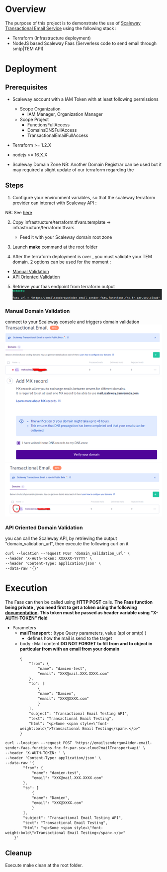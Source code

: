 # Overview
The purpose of this project is to demonstrate the use of [Scaleway Transactional Email Service](https://www.scaleway.com/en/docs/managed-services/transactional-email/quickstart/) using the following stack :
- Terraform (Infrastructure deployment)
- NodeJS based Scaleway Faas (Serverless code to send email through smtp|TEM API)
# Deployment
## Prerequisites
- Scaleway account with a IAM Token with at least following permissions
    - Scope Organization
       - IAM Manager, Organization Manager
    - Scope Project
       - FunctionsFullAccess
       - DomainsDNSFullAccess
       - TransactionalEmailFullAccess

- Terraform >= 1.2.X
- nodejs >= 16.X.X
- Scaleway Domain Zone
NB: Another Domain Registrar can be used but it may required a slight update of our terraform regarding the 
## Steps
1. Configure your environment variables, so that the scaleway terraform provider can interact with Scaleway API :

NB: See [here](https://registry.terraform.io/providers/scaleway/scaleway/latest/docs)

2. Copy infrastructure/terraform.tfvars.template  -> infrastructure/terraform.tfvars
    - Feed it with your Scaleway domain root zone

3. Launch **make** command at the root folder

4. After the terraform deployment is over , you must validate your TEM domain. 2 options can be used for the moment : 
- [Manual Validation](#manual-domain-validation)
- [API Oriented Validation](#api-oriented-domain-validation)

5. Retrieve your faas endpoint from terraform output
![TEM Validated](./docs/images/faas_output.png)

### Manual Domain Validation
connect to your Scaleway console and triggers domain validation
![TEM Homepage](./docs/images/tem_homepage.png)
![TEM Domain Validation](./docs/images/tem_domain_validation.png)
![TEM Validated](./docs/images/tem_validated.png)


### API Oriented Domain Validation
 you can call the Scaleway API, by retrieving the output "domain_validation_url", then execute the following curl on it 
 ```
 curl --location --request POST 'domain_validation_url' \
--header 'X-Auth-Token: XXXXXX-YYYYY' \
--header 'Content-Type: application/json' \
--data-raw '{}'
 ```





# Execution
The Faas can then be called using **HTTP POST** calls.
**The Faas function being private , you need first to get a token using the following [documentation](https://www.scaleway.com/en/docs/compute/functions/how-to/create-auth-token-from-console/). This token must be passed as header variable using "X-AUTH-TOKEN" field**

- Parameters
  - **mailTransport** : (type Query parameters, value (api or smtp) ) 
    - defines how the mail is send to the target
  - body : Mail content **DO NOT FORGET to fill from and to object in particular from with an email from your domain**
    ```
    {
        "from": {
            "name": "damien-test",
            "email": "XXX@mail.XXX.XXXX.com"
        },
        "to": [
            {
            "name": "Damien",
            "email": "XXX@XXXX.com"
            }
        ],
        "subject": "Transactional Email Testing API",
        "text": "Transactional Email Testing",
        "html": "<p>Some <span style=\"font-weight:bold\">Transactional Email Testing</span>.</p>"
    }
    ```


```
curl --location --request POST 'https://emailsenderqun4kden-email-sender-faas.functions.fnc.fr-par.scw.cloud?mailTransport=api' \
--header 'X-AUTH-TOKEN: ' \
--header 'Content-Type: application/json' \
--data-raw '{
        "from": {
            "name": "damien-test",
            "email": "XXX@mail.XXX.XXXX.com"
        },
        "to": [
            {
            "name": "Damien",
            "email": "XXX@XXXX.com"
            }
        ],
        "subject": "Transactional Email Testing API",
        "text": "Transactional Email Testing",
        "html": "<p>Some <span style=\"font-weight:bold\">Transactional Email Testing</span>.</p>"
    }'
```
## Cleanup
Execute make clean at the root folder.
